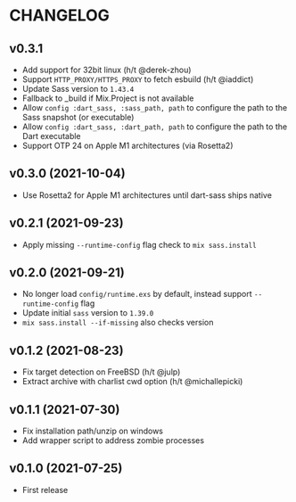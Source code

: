 # CHANGELOG

## v0.3.1

  * Add support for 32bit linux (h/t @derek-zhou)
  * Support `HTTP_PROXY/HTTPS_PROXY` to fetch esbuild (h/t @iaddict)
  * Update Sass version to `1.43.4`
  * Fallback to _build if Mix.Project is not available
  * Allow `config :dart_sass, :sass_path, path` to configure the path to the Sass snapshot (or executable)
  * Allow `config :dart_sass, :dart_path, path` to configure the path to the Dart executable
  * Support OTP 24 on Apple M1 architectures (via Rosetta2)

## v0.3.0 (2021-10-04)

  * Use Rosetta2 for Apple M1 architectures until dart-sass ships native
## v0.2.1 (2021-09-23)

  * Apply missing `--runtime-config` flag check to `mix sass.install`

## v0.2.0 (2021-09-21)

  * No longer load `config/runtime.exs` by default, instead support `--runtime-config` flag
  * Update initial `sass` version to `1.39.0`
  * `mix sass.install --if-missing` also checks version

## v0.1.2 (2021-08-23)

  * Fix target detection on FreeBSD (h/t @julp)
  * Extract archive with charlist cwd option (h/t @michallepicki)

## v0.1.1 (2021-07-30)

  * Fix installation path/unzip on windows
  * Add wrapper script to address zombie processes

## v0.1.0 (2021-07-25)

  * First release
